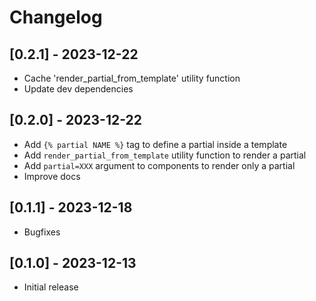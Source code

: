 # Changelog

## [0.2.1] - 2023-12-22
- Cache 'render_partial_from_template' utility function
- Update dev dependencies

## [0.2.0] - 2023-12-22

- Add `{% partial NAME %}` tag to define a partial inside a template
- Add `render_partial_from_template` utility function to render a partial
- Add `partial=XXX` argument to components to render only a partial
- Improve docs

## [0.1.1] - 2023-12-18

- Bugfixes

## [0.1.0] - 2023-12-13

- Initial release
